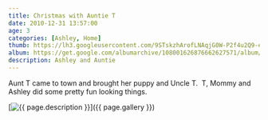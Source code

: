 ```yaml
---
title: Christmas with Auntie T
date: 2010-12-31 13:57:00
age: 3
categories: [Ashley, Home]
thumb: https://lh3.googleusercontent.com/9STskzhArofLNAqjG0W-P2f4u2Q9-ebaNeZsqJexH4bT8_Ip_r8dfVh91A6jtj7VazqSuzPubDgbsdBAI6M=w165-h220
album: https://get.google.com/albumarchive/108001626876662627571/album/AF1QipMpmSpnimUITKQXHyZLFY3pNAyS77Ydcn_isE4F?authKey=CKCQlIrH4q7lKg
description: Ashley and Auntie
---
```

Aunt T came to town and brought her puppy and Uncle T.  T, Mommy and Ashley did some pretty fun looking things.

[<img src="{{ page.thumb }}" alt="{{ page.description }}" class="wyseguys-album"/>]({{ page.gallery }})